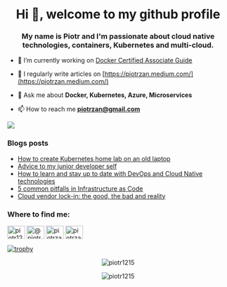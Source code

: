 <h1 align="center">Hi 👋, welcome to my github profile</h1>
<h3 align="center">My name is Piotr and I'm passionate about cloud native technologies, containers, Kubernetes and multi-cloud.</h3>

- 🔭 I’m currently working on [Docker Certified Associate Guide](https://github.com/Piotr1215/dca-prep-kit)

- 📝 I regularly write articles on [https://piotrzan.medium.com/](https://piotrzan.medium.com/)

- 💬 Ask me about **Docker, Kubernetes, Azure, Microservices**

- 📫 How to reach me **piotrzan@gmail.com**

<p align="right">
  
  ![](https://komarev.com/ghpvc/?username=Piotr1215)

</p>

### Blogs posts
<!-- BLOG-POST-LIST:START -->
- [How to create Kubernetes home lab on an old laptop](https://itnext.io/how-to-create-kubernetes-home-lab-on-an-old-laptop-1de6cc12c13e?source=rss-3c5c31a7d1d7------2)
- [Advice to my junior developer self](https://faun.pub/advice-to-my-junior-developer-self-bd210a967d7e?source=rss-3c5c31a7d1d7------2)
- [How to learn and stay up to date with DevOps and Cloud Native technologies](https://itnext.io/how-to-learn-and-stay-up-to-date-with-devops-and-cloud-native-technologies-44526658a4fb?source=rss-3c5c31a7d1d7------2)
- [5 common pitfalls in  Infrastructure as Code](https://itnext.io/5-common-pitfalls-in-infrastructure-as-code-3637ab6b02e0?source=rss-3c5c31a7d1d7------2)
- [Cloud vendor lock-in: the good, the bad and reality](https://itnext.io/cloud-vendor-lock-in-the-good-the-bad-and-reality-e0613c035979?source=rss-3c5c31a7d1d7------2)
<!-- BLOG-POST-LIST:END -->

<h3 align="left">Where to find me:</h3>
<p align="left">
<a href="https://twitter.com/piotr1215" target="blank"><img align="center" src="https://cdn.jsdelivr.net/npm/simple-icons@3.0.1/icons/twitter.svg" alt="piotr1215" height="30" width="40" /></a>
<a href="https://medium.com/@piotrzan" target="blank"><img align="center" src="https://cdn.jsdelivr.net/npm/simple-icons@3.0.1/icons/medium.svg" alt="@piotrzan" height="30" width="40" /></a>
<a href="https://hub.docker.com/u/piotrzan" target="blank"><img align="center" src="https://cdn.jsdelivr.net/npm/simple-icons@3.0.1/icons/docker.svg" alt="piotrzan" height="30" width="40" /></a>
<a href="https://www.katacoda.com/decoder" target="blank"><img align="center" src="https://cdn.jsdelivr.net/npm/simple-icons@4.7.0/icons/katacoda.svg" alt="piotrzan" height="30" width="40" /></a></p>

[![trophy](https://github-profile-trophy.vercel.app/?username=piotr1215&theme=onedark&title=Stars,Followers,Commit,Repositories,Multilanguage&margin-w=15&margin-h=15)](https://github.com/ryo-ma/github-profile-trophy)
<p align="center"><img src="https://github-readme-stats.vercel.app/api/top-langs?username=piotr1215&show_icons=true&theme=dark&locale=en&layout=compact" alt="piotr1215" /></p>
<p align="center"><img align="center" src="https://github-readme-stats.vercel.app/api?username=piotr1215&show_icons=true&theme=dark&locale=en" alt="piotr1215" /></p> 

